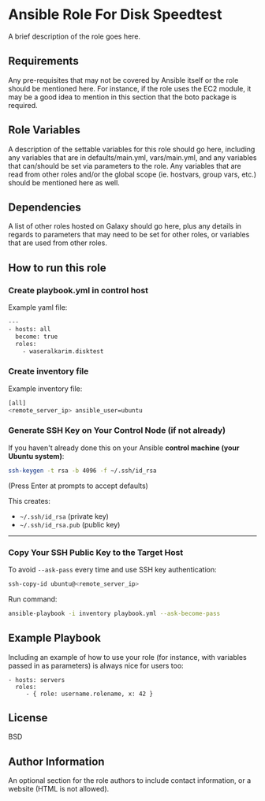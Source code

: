 Ansible Role For Disk Speedtest
=========

A brief description of the role goes here.

Requirements
------------

Any pre-requisites that may not be covered by Ansible itself or the role should be mentioned here. For instance, if the role uses the EC2 module, it may be a good idea to mention in this section that the boto package is required.

Role Variables
--------------

A description of the settable variables for this role should go here, including any variables that are in defaults/main.yml, vars/main.yml, and any variables that can/should be set via parameters to the role. Any variables that are read from other roles and/or the global scope (ie. hostvars, group vars, etc.) should be mentioned here as well.

Dependencies
------------

A list of other roles hosted on Galaxy should go here, plus any details in regards to parameters that may need to be set for other roles, or variables that are used from other roles.

## How to run this role

### Create playbook.yml in control host
Example yaml file: 

```bash
---
- hosts: all
  become: true
  roles:
    - waseralkarim.disktest
```
### Create inventory file
Example inventory file:

```bash
[all]
<remote_server_ip> ansible_user=ubuntu
```

### Generate SSH Key on Your Control Node (if not already)

If you haven't already done this on your Ansible **control machine (your Ubuntu system)**:

```bash
ssh-keygen -t rsa -b 4096 -f ~/.ssh/id_rsa

```

(Press Enter at prompts to accept defaults)

This creates:

- `~/.ssh/id_rsa` (private key)
- `~/.ssh/id_rsa.pub` (public key)

---

### Copy Your SSH Public Key to the Target Host

To avoid `--ask-pass` every time and use SSH key authentication:

```bash
ssh-copy-id ubuntu@<remote_server_ip>

```

Run command:

```bash
ansible-playbook -i inventory playbook.yml --ask-become-pass

```

Example Playbook
----------------

Including an example of how to use your role (for instance, with variables passed in as parameters) is always nice for users too:

    - hosts: servers
      roles:
         - { role: username.rolename, x: 42 }

License
-------

BSD

Author Information
------------------

An optional section for the role authors to include contact information, or a website (HTML is not allowed).
